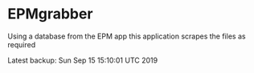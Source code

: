 # EPMgrabber
Using a database from the EPM app this application scrapes the files as required


Latest backup: Sun Sep 15 15:10:01 UTC 2019
